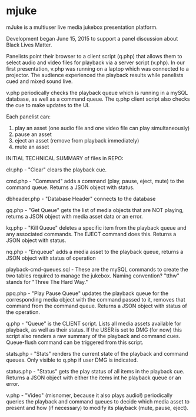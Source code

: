 # mjuke

mJuke is a multiuser live media jukebox presentation platform.

Development began June 15, 2015 to support a panel discussion about Black Lives Matter.

Panelists point their browser to a client script (q.php) that allows them to select audio and video files for playback via a server script (v.php). In our first presentation, v.php was running on a laptop which was connected to a projector. The audience experienced the playback results while panelists cued and mixed sound live.

v.php periodically checks the playback queue which is running in a mySQL database, as well as a command queue. The q.php client script also checks the cue to make updates to the UI.

Each panelist can:

1) play an asset (one audio file and one video file can play simultaneously)
2) pause an asset
3) eject an asset (remove from playback immediately)
4) mute an asset

INITIAL TECHNICAL SUMMARY of files in REPO:

clr.php - "Clear" clears the playback cue.

cmd.php - "Command" adds a command (play, pause, eject, mute) to the command queue.  Returns a JSON object with status.

dbheader.php - "Database Header" connects to the database

gq.php  - "Get Queue" gets the list of media objects that are NOT playing, returns a JSON object with media asset data or an error.

kq.php - "Kill Queue" deletes a specific item from the playback queue and any associated commands. The EJECT command does this. Returns a JSON object with status.

nq.php - "Enqueue" adds a media asset to the playback queue, returns a JSON object with status of operation

playback-cmd-queues.sql - These are the mySQL commands to create the two tables required to manage the jukebox. Naming convention? "tthw" stands for "Three The Hard Way."

ppq.php - "Play Pause Queue" updates the playback queue for the corresponding media object with the command passed to it, removes that command from the command queue. Returns a JSON object with status of the operation.

q.php - "Queue" is the CLIENT script. Lists all media assets available for playback, as well as their status. If the USER is set to DMG (for now) this script also renders a raw summary of the playback and command cues. Queue-flush command can be triggered from this script.

stats.php - "Stats" renders the current state of the playback and command queues. Only visible to q.php if user DMG is indicated.

status.php - "Status" gets the play status of all items in the playback cue. Returns a JSON object with either the items int he playback queue or an error.

v.php - "Video" (misnomer, because it also plays audio!) periodically queries the playback and command queues to decide which media asset to present and how (if necessary) to modify its playback (mute, pause, eject).


